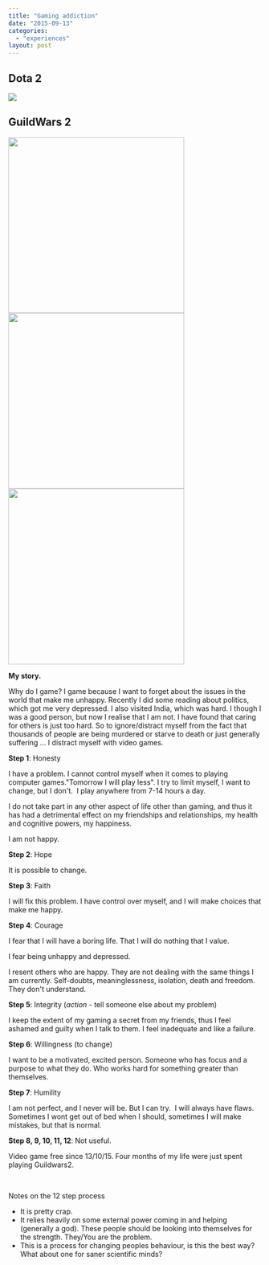 ```yaml
---
title: "Gaming addiction"
date: "2015-09-13"
categories: 
  - "experiences"
layout: post
---
```


## Dota 2

![]({{site.baseurl}}/assets/gaming-addiction/Rubick+Arcana+Dota+2.jpg)

## GuildWars 2

<div>
  <img src="{{site.baseurl}}/assets/gaming-addiction/necro.png" height="350">
  <img src="{{site.baseurl}}/assets/gaming-addiction/mesmer.png" height="350">
  <img src="{{site.baseurl}}/assets/gaming-addiction/theif.png" height="350">
</div>

**My story.**

Why do I game? I game because I want to forget about the issues in the world that make me unhappy. Recently I did some reading about politics, which got me very depressed. I also visited India, which was hard. I though I was a good person, but now I realise that I am not. I have found that caring for others is just too hard. So to ignore/distract myself from the fact that thousands of people are being murdered or starve to death or just generally suffering ... I distract myself with video games.

**Step 1**: Honesty

I have a problem. I cannot control myself when it comes to playing computer games."Tomorrow I will play less". I try to limit myself, I want to change, but I don't.  I play anywhere from 7-14 hours a day.

I do not take part in any other aspect of life other than gaming, and thus it has had a detrimental effect on my friendships and relationships, my health and cognitive powers, my happiness.

I am not happy.

**Step 2**: Hope

It is possible to change.

**Step 3**: Faith

I will fix this problem. I have control over myself, and I will make choices that make me happy.

**Step 4**: Courage

I fear that I will have a boring life. That I will do nothing that I value.

I fear being unhappy and depressed.

I resent others who are happy. They are not dealing with the same things I am currently. Self-doubts, meaninglessness, isolation, death and freedom. They don't understand.

**Step 5**: Integrity (_action_ - tell someone else about my problem)

I keep the extent of my gaming a secret from my friends, thus I feel ashamed and guilty when I talk to them. I feel inadequate and like a failure.

**Step 6**: Willingness (to change)

I want to be a motivated, excited person. Someone who has focus and a purpose to what they do. Who works hard for something greater than themselves.

**Step 7**: Humility

I am not perfect, and I never will be. But I can try.  I will always have flaws. Sometimes I wont get out of bed when I should, sometimes I will make mistakes, but that is normal.

**Step 8, 9, 10, 11, 12**: Not useful.

Video game free since 13/10/15. Four months of my life were just spent playing Guildwars2.

 

Notes on the 12 step process 

- It is pretty crap.
- It relies heavily on some external power coming in and helping (generally a god). These people should be looking into themselves for the strength. They/You are the problem.
- This is a process for changing peoples behaviour, is this the best way? What about one for saner scientific minds?

